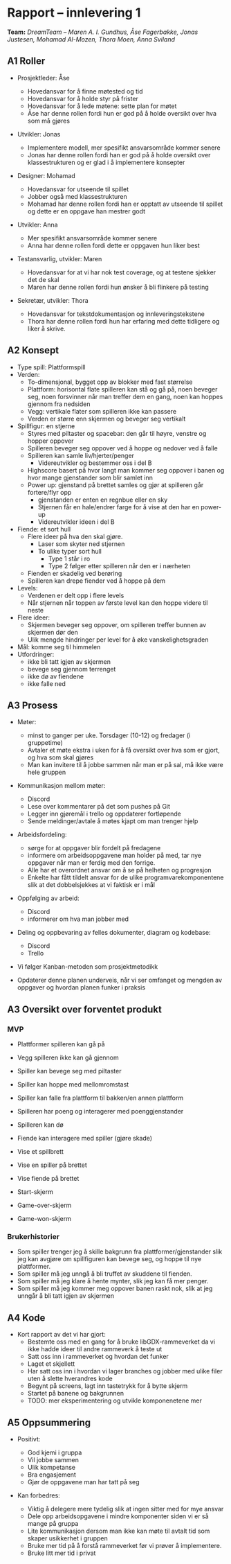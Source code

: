 # Rapport – innlevering 1

**Team:** _DreamTeam_ – _Maren A. I. Gundhus, Åse Fagerbakke, Jonas Justesen, Mohamad Al-Mozen, Thora Moen, Anna Sviland_

## A1 Roller

- Prosjektleder: Åse

  - Hovedansvar for å finne møtested og tid
  - Hovedansvar for å holde styr på frister
  - Hovedansvar for å lede møtene: sette plan for møtet
  - Åse har denne rollen fordi hun er god på å holde oversikt over hva som må gjøres

- Utvikler: Jonas

  - Implementere modell, mer spesifikt ansvarsområde kommer senere
  - Jonas har denne rollen fordi han er god på å holde oversikt over klassestrukturen og er glad i å implementere konsepter

- Designer: Mohamad

  - Hovedansvar for utseende til spillet
  - Jobber også med klassestrukturen
  - Mohamad har denne rollen fordi han er opptatt av utseende til spillet og dette er en oppgave han mestrer godt

- Utvikler: Anna

  - Mer spesifikt ansvarsområde kommer senere
  - Anna har denne rollen fordi dette er oppgaven hun liker best

- Testansvarlig, utvikler: Maren

  - Hovedansvar for at vi har nok test coverage, og at testene sjekker det de skal
  - Maren har denne rollen fordi hun ønsker å bli flinkere på testing

- Sekretær, utvikler: Thora
  - Hovedansvar for tekstdokumentasjon og innleveringstekstene
  - Thora har denne rollen fordi hun har erfaring med dette tidligere og liker å skrive.

## A2 Konsept

- Type spill: Plattformspill
- Verden:
  - To-dimensjonal, bygget opp av blokker med fast størrelse
  - Plattform: horisontal flate spilleren kan stå og gå på, noen beveger seg, noen forsvinner når man treffer dem en gang, noen kan hoppes gjennom fra nedsiden
  - Vegg: vertikale flater som spilleren ikke kan passere
  - Verden er større enn skjermen og beveger seg vertikalt
- Spillfigur: en stjerne
  - Styres med piltaster og spacebar: den går til høyre, venstre og hopper oppover
  - Spilleren beveger seg oppover ved å hoppe og nedover ved å falle
  - Spilleren kan samle liv/hjerter/penger
    - Videreutvikler og bestemmer oss i del B
  - Highscore basert på hvor langt man kommer seg oppover i banen og hvor mange gjenstander som blir samlet inn
  - Power up: gjenstand på brettet samles og gjør at spilleren går fortere/flyr opp
    - gjenstanden er enten en regnbue eller en sky
    - Stjernen får en hale/endrer farge for å vise at den har en power-up
    - Videreutvikler ideen i del B
- Fiende: et sort hull
  - Flere ideer på hva den skal gjøre.
    - Laser som skyter ned stjernen
    - To ulike typer sort hull
      - Type 1 står i ro
      - Type 2 følger etter spilleren når den er i nærheten
  - Fienden er skadelig ved berøring
  - Spilleren kan drepe fiender ved å hoppe på dem
- Levels:
  - Verdenen er delt opp i flere levels
  - Når stjernen når toppen av første level kan den hoppe videre til neste
- Flere ideer:
  - Skjermen beveger seg oppover, om spilleren treffer bunnen av skjermen dør den
  - Ulik mengde hindringer per level for å øke vanskelighetsgraden
- Mål: komme seg til himmelen
- Utfordringer:
  - ikke bli tatt igjen av skjermen
  - bevege seg gjennom terrenget
  - ikke dø av fiendene
  - ikke falle ned

## A3 Prosess

- Møter:
  - minst to ganger per uke. Torsdager (10-12) og fredager (i gruppetime)
  - Avtaler et møte ekstra i uken for å få oversikt over hva som er gjort, og hva som skal gjøres
  - Man kan invitere til å jobbe sammen når man er på sal, må ikke være hele gruppen
- Kommunikasjon mellom møter:
  - Discord
  - Lese over kommentarer på det som pushes på Git
  - Legger inn gjøremål i trello og oppdaterer fortløpende
  - Sende meldinger/avtale å møtes kjapt om man trenger hjelp
- Arbeidsfordeling:
  - sørge for at oppgaver blir fordelt på fredagene
  - informere om arbeidsoppgavene man holder på med, tar nye oppgaver når man er ferdig med den forrige.
  - Alle har et overordnet ansvar om å se på helheten og progresjon
  - Enkelte har fått tildelt ansvar for de ulike programvarekomponentene slik at det dobbelsjekkes at vi faktisk er i mål
- Oppfølging av arbeid:
  - Discord
  - informerer om hva man jobber med
- Deling og oppbevaring av felles dokumenter, diagram og kodebase:
  - Discord
  - Trello
- Vi følger Kanban-metoden som prosjektmetodikk

- Opdaterer denne planen underveis, når vi ser omfanget og mengden av oppgaver og hvordan planen funker i praksis

## A3 Oversikt over forventet produkt

### MVP

- Plattformer spilleren kan gå på
- Vegg spilleren ikke kan gå gjennom

- Spiller kan bevege seg med piltaster
- Spiller kan hoppe med mellomromstast
- Spiller kan falle fra plattform til bakken/en annen plattform
- Spilleren har poeng og interagerer med poenggjenstander
- Spilleren kan dø

- Fiende kan interagere med spiller (gjøre skade)

- Vise et spillbrett
- Vise en spiller på brettet
- Vise fiende på brettet
- Start-skjerm
- Game-over-skjerm
- Game-won-skjerm

### Brukerhistorier

- Som spiller trenger jeg å skille bakgrunn fra plattformer/gjenstander slik jeg kan avgjøre om spillfiguren kan bevege seg, og hoppe til nye plattformer.
- Som spiller må jeg unngå å bli truffet av skuddene til fienden.
- Som spiller må jeg klare å hente mynter, slik jeg kan få mer penger.
- Som spiller må jeg kommer meg oppover banen raskt nok, slik at jeg unngår å bli tatt igjen av skjermen

## A4 Kode

- Kort rapport av det vi har gjort:
  - Bestemte oss med en gang for å bruke libGDX-rammeverket da vi ikke hadde ideer til andre rammeverk å teste ut
  - Satt oss inn i rammeverket og hvordan det funker
  - Laget et skjellett
  - Har satt oss inn i hvordan vi lager branches og jobber med ulike filer uten å slette hverandres kode
  - Begynt på screens, lagt inn tastetrykk for å bytte skjerm
  - Startet på banene og bakgrunnen
  - TODO: mer eksperimentering og utvikle komponenetene mer

## A5 Oppsummering

- Positivt:

  - God kjemi i gruppa
  - Vil jobbe sammen
  - Ulik kompetanse
  - Bra engasjement
  - Gjør de oppgavene man har tatt på seg

- Kan forbedres:
  - Viktig å delegere mere tydelig slik at ingen sitter med for mye ansvar
  - Dele opp arbeidsopgavene i mindre komponenter siden vi er så mange på gruppa
  - Lite kommunikasjon dersom man ikke kan møte til avtalt tid som skaper usikkerhet i gruppen
  - Bruke mer tid på å forstå rammeverket før vi prøver å implementere.
  - Bruke litt mer tid i privat
